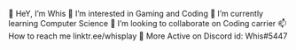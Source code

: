 🦆 HeY, I’m Whis
👀 I’m interested in Gaming and Coding
🌱 I’m currently learning Computer Science
💞️ I’m looking to collaborate on Coding carrier
📫 How to reach me linktr.ee/whisplay
🔵 More Active on Discord id: Whis#5447
